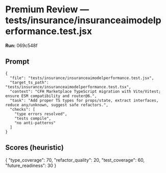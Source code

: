 # Premium Review — tests/insurance/insuranceaimodelperformance.test.jsx

**Run:** 069c548f

## Prompt

```
{
  "file": "tests/insurance/insuranceaimodelperformance.test.jsx",
  "target_ts_path": "tests/insurance/insuranceaimodelperformance.test.tsx",
  "context": "CFH Marketplace TypeScript migration with Vite/Vitest; ensure ESM compatibility and router@6.",
  "task": "Add proper TS types for props/state, extract interfaces, reduce any/unknown, suggest safe refactors.",
  "checks": [
    "type errors resolved",
    "tests compile",
    "no anti-patterns"
  ]
}
```

## Scores (heuristic)

{
  "type_coverage": 70,
  "refactor_quality": 20,
  "test_coverage": 60,
  "future_readiness": 30
}
